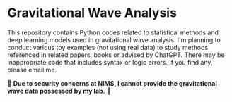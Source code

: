 # Gravitational Wave Analysis

This repository contains Python codes related to statistical methods and deep learning models used in gravitational wave analysis.
I'm planning to conduct various toy examples (not using real data) to study methods referenced in related papers, books or advised by ChatGPT.
There may be inappropriate code that includes syntax or logic errors. If you find any, please email me.  


🙏 **Due to security concerns at NIMS, I cannot provide the gravitational wave data possessed by my lab.** 🙏
